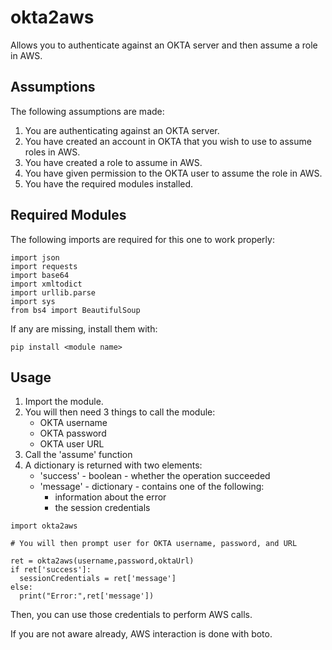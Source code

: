 # okta2aws
Allows you to authenticate against an OKTA server and then assume a role in AWS.

## Assumptions ##
The following assumptions are made:
1. You are authenticating against an OKTA server.
1. You have created an account in OKTA that you wish to use to assume roles in AWS.
1. You have created a role to assume in AWS.
1. You have given permission to the OKTA user to assume the role in AWS.
1. You have the required modules installed.

## Required Modules ##
The following imports are required for this one to work properly:
```
import json
import requests
import base64
import xmltodict
import urllib.parse
import sys
from bs4 import BeautifulSoup
```
If any are missing, install them with:
```
pip install <module name>
```

## Usage ##
1. Import the module.
1. You will then need 3 things to call the module:
   * OKTA username
   * OKTA password
   * OKTA user URL
1. Call the 'assume' function
1. A dictionary is returned with two elements:
   * 'success' - boolean - whether the operation succeeded
   * 'message' - dictionary - contains one of the following:
      * information about the error
      * the session credentials

```
import okta2aws

# You will then prompt user for OKTA username, password, and URL

ret = okta2aws(username,password,oktaUrl)
if ret['success']:
  sessionCredentials = ret['message']
else:
  print("Error:",ret['message'])

```
Then, you can use those credentials to perform AWS calls.

If you are not aware already, AWS interaction is done with boto.
